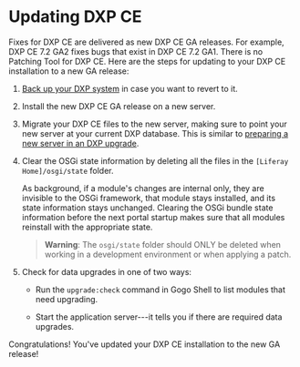 # Updating DXP CE 

Fixes for DXP CE are delivered as new DXP CE GA releases. For example, DXP CE 7.2 GA2 fixes bugs that exist in DXP CE 7.2 GA1. There is no Patching Tool for DXP CE. Here are the steps for updating to your DXP CE installation to a new GA release:

1.  [Back up your DXP system](../02-backing-up.md) in case you want to revert to it. 

1.  Install the new DXP CE GA release on a new server. 

1.  Migrate your DXP CE files to the new server, making sure to point your new server at your current DXP database. This is similar to [preparing a new server in an DXP upgrade](https://help.liferay.com/hc/en-us/articles/360029031951-Preparing-a-New-Liferay-DXP-Server-for-Data-Upgrade). 

1.  Clear the OSGi state information by deleting all the files in the `[Liferay Home]/osgi/state` folder. 

    As background, if a module's changes are internal only, they are invisible to the OSGi framework, that module stays installed, and its state information stays unchanged. Clearing the OSGi bundle state information before the next portal startup makes sure that all modules reinstall with the appropriate state. 

    > **Warning**: The `osgi/state` folder should ONLY be deleted when working in a development environment or when applying a patch.

1.  Check for data upgrades in one of two ways: 

    -   Run the `upgrade:check` command in Gogo Shell to list modules that need upgrading. 

    -   Start the application server---it tells you if there are required data upgrades. 

Congratulations! You've updated your DXP CE installation to the new GA release!
